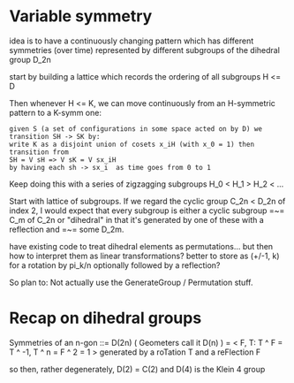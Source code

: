 # Variable symmetry

idea is to have a continuously changing pattern which has different symmetries (over time)
represented by different subgroups of the dihedral group D_2n

start by building a lattice which records the ordering of all subgroups H <= D

Then whenever H <= K, we can move continuously from an H-symmetric pattern to a K-symm one:

    given S (a set of configurations in some space acted on by D) we transition SH -> SK by:
    write K as a disjoint union of cosets x_iH (with x_0 = 1) then transition from
    SH = V sH => V sK = V sx_iH
    by having each sh -> sx_i  as time goes from 0 to 1
    
Keep doing this with a series of zigzagging subgroups H_0 < H_1 > H_2 < ...

Start with lattice of subgroups. If we regard the cyclic group C_2n < D_2n of index 2, 
I would expect that every subgroup is either a cyclic subgroup =~= C_m of C_2n or
"dihedral" in that it's generated by one of these with a reflection and =~= some D_2m. 

have existing code to treat dihedral elements as permutations... but then
how to interpret them as linear transformations? better to store as (+/-1, k)
for a rotation by pi_k/n optionally followed by a reflection?

So plan to: Not actually use the GenerateGroup / Permutation stuff.

# Recap on dihedral groups

Symmetries of an n-gon ::= D(2n) ( Geometers call it D(n) )
= < F, T: T ^ F = T ^ -1, T ^ n = F ^ 2 = 1 >
generated by a roTation T and a reFlection F

so then, rather degenerately, D(2) = C(2) and D(4) is the Klein 4 group